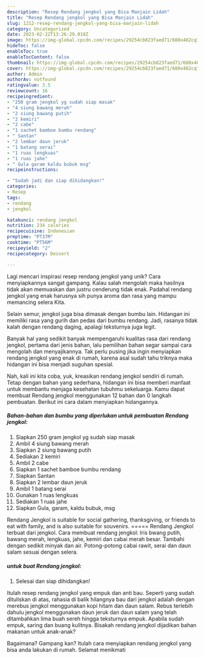 ```yaml
---
description: "Resep Rendang jengkol yang Bisa Manjain Lidah"
title: "Resep Rendang jengkol yang Bisa Manjain Lidah"
slug: 1212-resep-rendang-jengkol-yang-bisa-manjain-lidah
category: Uncategorized
date: 2023-02-22T13:26:29.018Z
image: https://img-global.cpcdn.com/recipes/29254cb823faed71/680x482cq70/rendang-jengkol-foto-resep-utama.jpg
hideToc: false
enableToc: true
enableTocContent: false
thumbnail: https://img-global.cpcdn.com/recipes/29254cb823faed71/680x482cq70/rendang-jengkol-foto-resep-utama.jpg
cover: https://img-global.cpcdn.com/recipes/29254cb823faed71/680x482cq70/rendang-jengkol-foto-resep-utama.jpg
author: Admin
authorAv: notfound
ratingvalue: 3.5
reviewcount: 16
recipeingredient:
- "250 gram jengkol yg sudah siap masak"
- "4 siung bawang merah"
- "2 siung bawang putih"
- "2 kemiri"
- "2 cabe"
- "1 sachet bamboe bumbu rendang"
- " Santan"
- "2 lembar daun jeruk"
- "1 batang serai"
- "1 ruas lengkuas"
- "1 ruas jahe"
- " Gula garam kaldu bubuk msg"
recipeinstructions:

- "Sudah jadi dan siap dihidangkan!"
categories:
- Resep
tags:
- rendang
- jengkol

katakunci: rendang jengkol 
nutrition: 234 calories
recipecuisine: Indonesian
preptime: "PT37M"
cooktime: "PT56M"
recipeyield: "2"
recipecategory: Dessert

---
```





Lagi mencari inspirasi resep rendang jengkol yang unik? Cara menyiapkannya sangat gampang. Kalau salah mengolah maka hasilnya tidak akan memuaskan dan justru cenderung tidak enak. Padahal rendang jengkol yang enak harusnya sih punya aroma dan rasa yang mampu memancing selera Kita.





Selain semur, jengkol juga bisa dimasak dengan bumbu lain. Hidangan ini memiliki rasa yang gurih dan pedas dari bumbu rendang. Jadi, rasanya tidak kalah dengan rendang daging, apalagi teksturnya juga legit.

Banyak hal yang sedikit banyak mempengaruhi kualitas rasa dari rendang jengkol, pertama dari jenis bahan, lalu pemilihan bahan segar sampai cara mengolah dan menyajikannya. Tak perlu pusing jika ingin menyiapkan rendang jengkol yang enak di rumah, karena asal sudah tahu triknya maka hidangan ini bisa menjadi suguhan spesial.






Nah, kali ini kita coba, yuk, kreasikan rendang jengkol sendiri di rumah. Tetap dengan bahan yang sederhana, hidangan ini bisa memberi manfaat untuk membantu menjaga kesehatan tubuhmu sekeluarga. Kamu dapat membuat Rendang jengkol menggunakan 12 bahan dan 0 langkah pembuatan. Berikut ini cara dalam menyiapkan hidangannya.

<!--inarticleads1-->

##### Bahan-bahan dan bumbu yang diperlukan untuk pembuatan Rendang jengkol:

1. Siapkan 250 gram jengkol yg sudah siap masak
1. Ambil 4 siung bawang merah
1. Siapkan 2 siung bawang putih
1. Sediakan 2 kemiri
1. Ambil 2 cabe
1. Siapkan 1 sachet bamboe bumbu rendang
1. Siapkan  Santan
1. Siapkan 2 lembar daun jeruk
1. Ambil 1 batang serai
1. Gunakan 1 ruas lengkuas
1. Sediakan 1 ruas jahe
1. Siapkan  Gula, garam, kaldu bubuk, msg


Rendang Jengkol is suitable for social gathering, thanksgiving, or friends to eat with family, and is also suitable for souvenirs. ===== Rendang Jengkol terbuat dari jengkol. Cara membuat rendang jengkol: Iris bwang putih, bawang merah, lengkuas, jahe, kemiri dan cabai merah besar. Tambahi dengan sedikit minyak dan air. Potong-potong cabai rawit, serai dan daun salam sesuai dengan selera. 

<!--inarticleads2-->

#####  untuk buat Rendang jengkol:


1. Selesai dan siap dihidangkan!

Itulah resep rendang jengkol yang empuk dan anti bau. Seperti yang sudah dituliskan di atas, rahasia di balik hilangnya bau dari jengkol adalah dengan merebus jengkol menggunakan kopi hitam dan daun salam. Rebus terlebih dahulu jengkol menggunakan daun jeruk dan daun salam yang telah ditambahkan lima buah sereh hingga teksturnya empuk. Apabila sudah empuk, saring dan buang kulitnya. Bisakah rendang jengkol dijadikan bahan makanan untuk anak-anak? 

Bagaimana? Gampang kan? Itulah cara menyiapkan rendang jengkol yang bisa anda lakukan di rumah. Selamat menikmati
